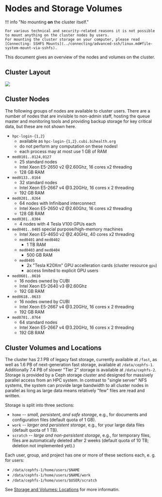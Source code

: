 # Nodes and Storage Volumes

!!! info "No mounting **on** the cluster itself."

    For various technical and security-related reasons it is not possible to mount anything on the cluster nodes by users.
    For mounting the cluster storage on your computer, please read [Connecting: SSHFS Mounts](../connecting/advanced-ssh/linux.md#file-system-mount-via-sshfs).

This document gives an overview of the nodes and volumes on the cluster.

## Cluster Layout

![](figures/Cluster_Layout.png)

## Cluster Nodes

The following groups of nodes are available to cluster users.
There are a number of nodes that are invisible to non-admin staff, hosting the queue master and monitoring tools and providing backup storage for key critical data, but these are not shown here.

- `hpc-login-{1,2}`
    - available as `hpc-login-{1,2}.cubi.bihealth.org`
    - do not perform any computation on these nodes!
    - each process may at most use 1 GB of RAM
- `med0101..0124,0127`
    - 25 standard nodes
    - Intel Xeon E5-2650 v2 @2.60Ghz, 16 cores x2 threading
    - 128 GB RAM
- `med0133..0164`
    - 32 standard nodes
    - Intel Xeon E5-2667 v4 @3.20GHz, 16 cores x 2 threading
    - 192 GB RAM
- `med0201..0264`
    - 64 nodes with Infiniband interconnect
    - Intel Xeon E5-2650 v2 @2.60Ghz, 16 cores x2 threading
    - 128 GB RAM
- `med0301..0304`
   - 4 nodes with 4 Tesla V100 GPUs each
- `med0401..0405` special purpose/high-memory machines
    - Intel Xeon E5-4650 v2 @2.40GHz, 40 cores x2 threading
    - `med0401` and `med0402`
        - 1 TB RAM
    - `med0403` and `med0404`
        - 500 GB RAM
    - `med0405`
        - 2x "Tesla K20Xm" GPU accelleration cards (cluster resource `gpu`)
        - access limited to explicit GPU users
- `med0601..0616`
    - 16 nodes owned by CUBI
    - Intel Xeon E5-2640 v3 @2.60Ghz
    - 192 GB RAM
- `med0618..0633`
    - 16 nodes owned by CUBI
    - Intel Xeon E5-2667 v4 @3.20GHz, 16 cores x 2 threading
    - 192 GB RAM
- `med0701..0764`
    - 64 standard nodes
    - Intel Xeon E5-2667 v4 @3.20GHz, 16 cores x 2 threading
    - 192 GB RAM

## Cluster Volumes and Locations

The cluster has 2.1 PB of legacy fast storage, currently available at `/fast`, as well as 1.6 PB of next-generation fast storage, available at `/data/cephfs-1`.
Additionally 7.4 PB of slower "Tier 2" storage is available at `/data/cephfs-2`.
Storage is provided by a Ceph storage cluster and designed for massively parallel access from an HPC system.
In contrast to "single server" NFS systems, the system can provide large bandwidth to all cluster nodes in parallel as long as large data means relatively "few" files are read and written.

Storage is split into three sections:

- `home` -- *small, persistent, and safe storage*, e.g., for documents and configuration files (default quota of 1 GB).
- `work` -- *larger and persistent storage*, e.g., for your large data files (default quota of 1 TB).
- `scratch` -- *large and non-persistent storage*, e.g., for temporary files, files are automatically deleted after 2 weeks (default quota of 10 TB; deletion not implemented yet).)

Each user, group, and project has one or more of these sections each, e. g. for users:

- `/data/cephfs-1/home/users/$NAME`
- `/data/cephfs-1/home/users/$NAME/work`
- `/data/cephfs-1/home/users/$USER/scratch`


See [Storage and Volumes: Locations](../storage/storage-locations.md) for more informatin.
